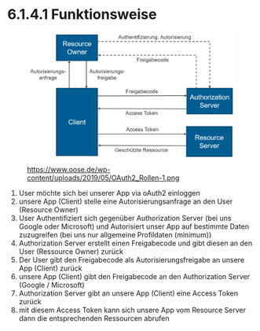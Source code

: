# 6.1.4.1 Funktionsweise

<figure><img src="../../../.gitbook/assets/OAuth2_Rollen-1.png" alt=""><figcaption><p><a href="https://www.oose.de/wp-content/uploads/2019/05/OAuth2_Rollen-1.png">https://www.oose.de/wp-content/uploads/2019/05/OAuth2_Rollen-1.png</a></p></figcaption></figure>

1. User möchte sich bei unserer App via oAuth2 einloggen
2. unsere App (Client) stelle eine Autorisierungsanfrage an den User (Resource Owner)
3. User Authentifiziert sich gegenüber Authorization Server (bei uns Google oder Microsoft) und Autorisiert unser App auf bestimmte Daten zuzugreifen (bei uns nur allgemeine Profildaten (minimum))
4. Authorization Server erstellt einen Freigabecode und gibt diesen an den User (Ressource Owner) zurück
5. Der User gibt den Freigabecode als Autorisierungsfreigabe an unsere App (Client) zurück
6. unsere App (Client) gibt den Freigabecode an den Authorization Server (Google / Microsoft)
7. Authorization Server gibt an unsere App (Client) eine Access Token zurück
8. mit diesem Access Token kann sich unsere App vom Resource Server dann die entsprechenden Ressourcen abrufen
